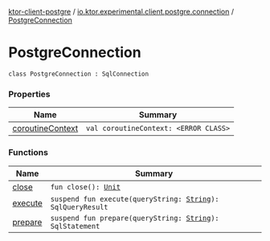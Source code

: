 [ktor-client-postgre](../../index.md) / [io.ktor.experimental.client.postgre.connection](../index.md) / [PostgreConnection](./index.md)

# PostgreConnection

`class PostgreConnection : SqlConnection`

### Properties

| Name | Summary |
|---|---|
| [coroutineContext](coroutine-context.md) | `val coroutineContext: <ERROR CLASS>` |

### Functions

| Name | Summary |
|---|---|
| [close](close.md) | `fun close(): `[`Unit`](https://kotlinlang.org/api/latest/jvm/stdlib/kotlin/-unit/index.html) |
| [execute](execute.md) | `suspend fun execute(queryString: `[`String`](https://kotlinlang.org/api/latest/jvm/stdlib/kotlin/-string/index.html)`): SqlQueryResult` |
| [prepare](prepare.md) | `suspend fun prepare(queryString: `[`String`](https://kotlinlang.org/api/latest/jvm/stdlib/kotlin/-string/index.html)`): SqlStatement` |
